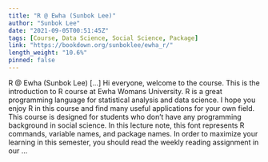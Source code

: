 ```yaml
---
title: "R @ Ewha (Sunbok Lee)"
author: "Sunbok Lee"
date: "2021-09-05T00:51:45Z"
tags: [Course, Data Science, Social Science, Package]
link: "https://bookdown.org/sunboklee/ewha_r/"
length_weight: "10.6%"
pinned: false
---
```


R @ Ewha (Sunbok Lee) [...] Hi everyone, welcome to the course. This is the introduction to R course at Ewha Womans University. R is a great programming language for statistical analysis and data science. I hope you enjoy R in this course and find many useful applications for your own field. This course is designed for students who don’t have any programming background in social science. In this lecture note, this font represents R commands, variable names, and package names. In order to maximize your learning in this semester, you should read the weekly reading assignment in our ...
